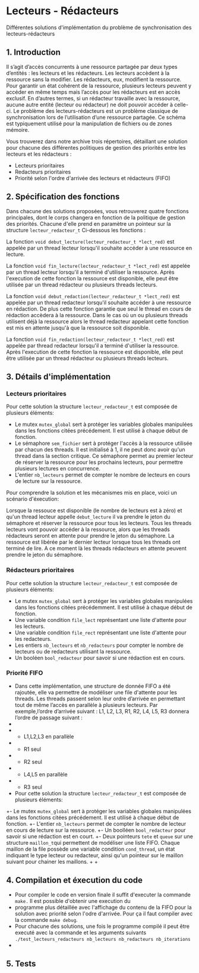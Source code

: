 # Lecteurs - Rédacteurs

Différentes solutions d'implémentation du problème de synchronisation des lecteurs-rédacteurs 

## 1. Introduction

Il s’agit d’accès concurrents à une ressource partagée par deux types d’entités : les lecteurs et
les rédacteurs. Les lecteurs accèdent à la ressource sans la modifier. Les rédacteurs, eux, modifient
la ressource. Pour garantir un état cohérent de la ressource, plusieurs lecteurs peuvent y accéder en
même temps mais l’accès pour les rédacteurs est en accès exclusif. En d’autres termes, si un rédacteur
travaille avec la ressource, aucune autre entité (lecteur ou rédacteur) ne doit pouvoir accéder à celle-ci.
Le problème des lecteurs-rédacteurs est un problème classique de synchronisation lors de l’utilisation
d’une ressource partagée. Ce schéma est typiquement utilisé pour la manipulation de fichiers ou de
zones mémoire.

Vous trouverez dans notre archive trois répertoires, détaillant une solution pour chacune des différentes politiques 
de gestion des priorités entre les lecteurs et les rédacteurs :
  - Lecteurs prioritaires 
  - Redacteurs prioritaires
  - Priorité selon l'ordre d'arrivée des lecteurs et rédacteurs (FIFO)

## 2. Spécification des fonctions

Dans chacune des solutions proposées, vous retrouverez quatre fonctions principales, dont le corps changera en fonction de 
la politique de gestion des priorités. Chacune d'elle prend en paramètre un pointeur sur la structure `lecteur_redacteur_t`
Ci-dessous les fonctions :

La fonction `void debut_lecture(lecteur_redacteur_t *lect_red)` est appelée par un thread lecteur lorsqu'il souhaite accéder à
une ressource en lecture. 

La fonction `void fin_lecture(lecteur_redacteur_t *lect_red)` est appelée par un thread lecteur lorsqu'il a terminé d'utiliser la ressource.  Après l'execution de cette fonction la ressource est disponible, elle peut être utilisée par un thread rédacteur ou plusieurs threads lecteurs.

La fonction `void debut_redaction(lecteur_redacteur_t *lect_red)` est appelée par un thread redacteur lorsqu'il souhaite accéder à une ressource en rédaction. De plus cette fonction garantie que seul le thread en cours de rédaction accèdera à la ressource. Dans le cas où un ou plusieurs threads utilisent déjà la ressource alors le thread redacteur appelant cette fonction est mis en attente jusqu'à que la ressource soit disponible.

La fonction `void fin_redaction(lecteur_redacteur_t *lect_red)` est appelée par thread redacteur lorsqu'il a terminé d'utiliser la ressource. Après l'execution de cette fonction la ressource est disponible, elle peut être utilisée par un thread rédacteur ou plusieurs threads lecteurs.

## 3. Détails d'implémentation 
  ### Lecteurs prioritaires
  
  Pour cette solution la structure `lecteur_redacteur_t` est composée de plusieurs éléments:
  
  - Le mutex `mutex_global` sert à protéger les variables globales manipulées dans les fonctions citées précédement. Il est utilisé à chaque début de fonction.
  - Le sémaphore `sem_fichier`  sert à protéger l'accès à la ressource utilisée par chacun des threads. Il est initialisé à 1, il ne peut donc avoir qu'un thread dans la section critique. Ce sémaphore permet au premier lecteur de réserver la ressource pour les prochains lecteurs, pour permettre plusieurs lectures en concurrence.
  - L'entier `nb_lecteurs` permet de compter le nombre de lecteurs en cours de lecture sur la ressource.
  
Pour comprendre la solution et les mécanismes mis en place, voici un scénario d'éxecution:

Lorsque la ressouce est disponible (le nombre de lecteurs est à zéro) et qu'un thread lecteur appelle `debut_lecture` il va prendre le jeton du sémaphore et réserver la ressource pour tous les lecteurs. Tous les threads lecteurs vont pouvoir accéder à la ressource, alors que les threads rédacteurs seront en attente pour prendre le jeton du sémaphore. 
La ressource est libérée par le dernier lecteur lorsque tous les threads ont terminé de lire. A ce moment là les threads rédacteurs en attente peuvent prendre le jeton du sémaphore.


   ### Rédacteurs prioritaires
  
   Pour cette solution la structure `lecteur_redacteur_t` est composée de plusieurs éléments:
   
   - Le mutex `mutex_global` sert à protéger les variables globales manipulées dans les fonctions citées précédemment. Il est utilisé à chaque début de fonction.
   - Une variable condition `file_lect` représentant une liste d'attente pour les lecteurs.
   - Une variable condition `file_rect` représentant une liste d'attente pour les redacteurs.  
   - Les entiers `nb_lecteurs` et `nb_redacteurs` pour compter le nombre de lecteurs ou de redacteurs utilisant la ressource.
   - Un booléen `bool_redacteur` pour savoir si une rédaction est en cours.
   
   ### Priorité FIFO
    
+   Dans cette implémentation, une structure de donnée FIFO a été rajoutée, elle va permettre de modéliser une file d'attente pour les threads. Les threads passent selon leur ordre d’arrivée en permettant tout de même l’accès en parallèle à plusieurs lecteurs. Par exemple,l’ordre d’arrivée suivant : L1, L2, L3, R1, R2, L4, L5, R3 donnera l’ordre de passage suivant :
+   
+   - L1,L2,L3 en parallèle
+   - R1 seul
+   - R2 seul
+   - L4,L5 en parallèle
+   - R3 seul
+     
    Pour cette solution la structure `lecteur_redacteur_t` est composée de plusieurs éléments:
    
+- Le mutex `mutex_global` sert à protéger les variables globales manipulées dans les fonctions citées précédement. Il est utilisé à chaque début de fonction.
+- L'entier `nb_lecteurs` permet de compter le nombre de lecteur en cours de lecture sur la ressource.
+- Un boolléen `bool_redacteur` pour savoir si une rédaction est en court.
+- Deux pointeurs `tete` et `queue` sur une structure `maillon_t`qui permettent de modéliser une liste FIFO. Chaque maillon de la file possède une variable condition `cond_thread`, un état indiquant le type lecteur ou redacteur, ainsi qu'un pointeur sur le maillon suivant pour chainer les maillons.
+
+   
    
 ## 4. Compilation et éxecution du code 
 
+  Pour compiler le code en version finale il suffit d'executer la commande `make.` Il est possible d'obtenir une execution du
+  programme plus détaillée avec l'affichage du contenu de la FIFO pour la solution avec priorité selon l'odre d'arrivée. Pour ça il faut compiler avec la commande `make debug`.
+  Pour chacune des solutions, une fois le programme compilé il peut être executé avec la commande et les arguments suivants `./test_lecteurs_redacteurs nb_lecteurs nb_redacteurs nb_iterations`
+  
 ## 5. Tests

